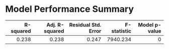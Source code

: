 # Model Performance Summary

| R-squared| Adj. R-squared| Residual Std. Error| F-statistic| Model p-value|
|---------:|--------------:|-------------------:|-----------:|-------------:|
|     0.238|          0.238|               0.247|    7940.234|             0|




